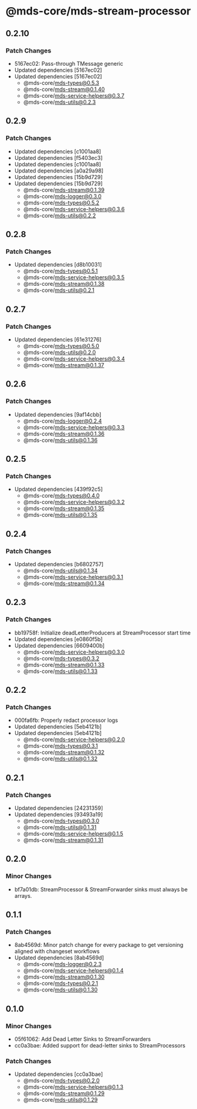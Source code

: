 # @mds-core/mds-stream-processor

## 0.2.10

### Patch Changes

- 5167ec02: Pass-through TMessage generic
- Updated dependencies [5167ec02]
- Updated dependencies [5167ec02]
  - @mds-core/mds-types@0.5.3
  - @mds-core/mds-stream@0.1.40
  - @mds-core/mds-service-helpers@0.3.7
  - @mds-core/mds-utils@0.2.3

## 0.2.9

### Patch Changes

- Updated dependencies [c1001aa8]
- Updated dependencies [f5403ec3]
- Updated dependencies [c1001aa8]
- Updated dependencies [a0a29a98]
- Updated dependencies [15b9d729]
- Updated dependencies [15b9d729]
  - @mds-core/mds-stream@0.1.39
  - @mds-core/mds-logger@0.3.0
  - @mds-core/mds-types@0.5.2
  - @mds-core/mds-service-helpers@0.3.6
  - @mds-core/mds-utils@0.2.2

## 0.2.8

### Patch Changes

- Updated dependencies [d8b10031]
  - @mds-core/mds-types@0.5.1
  - @mds-core/mds-service-helpers@0.3.5
  - @mds-core/mds-stream@0.1.38
  - @mds-core/mds-utils@0.2.1

## 0.2.7

### Patch Changes

- Updated dependencies [61e31276]
  - @mds-core/mds-types@0.5.0
  - @mds-core/mds-utils@0.2.0
  - @mds-core/mds-service-helpers@0.3.4
  - @mds-core/mds-stream@0.1.37

## 0.2.6

### Patch Changes

- Updated dependencies [9af14cbb]
  - @mds-core/mds-logger@0.2.4
  - @mds-core/mds-service-helpers@0.3.3
  - @mds-core/mds-stream@0.1.36
  - @mds-core/mds-utils@0.1.36

## 0.2.5

### Patch Changes

- Updated dependencies [439f92c5]
  - @mds-core/mds-types@0.4.0
  - @mds-core/mds-service-helpers@0.3.2
  - @mds-core/mds-stream@0.1.35
  - @mds-core/mds-utils@0.1.35

## 0.2.4

### Patch Changes

- Updated dependencies [b6802757]
  - @mds-core/mds-utils@0.1.34
  - @mds-core/mds-service-helpers@0.3.1
  - @mds-core/mds-stream@0.1.34

## 0.2.3

### Patch Changes

- bb19758f: Initialize deadLetterProducers at StreamProcessor start time
- Updated dependencies [e0860f5b]
- Updated dependencies [6609400b]
  - @mds-core/mds-service-helpers@0.3.0
  - @mds-core/mds-types@0.3.2
  - @mds-core/mds-stream@0.1.33
  - @mds-core/mds-utils@0.1.33

## 0.2.2

### Patch Changes

- 000fa6fb: Properly redact processor logs
- Updated dependencies [5eb4121b]
- Updated dependencies [5eb4121b]
  - @mds-core/mds-service-helpers@0.2.0
  - @mds-core/mds-types@0.3.1
  - @mds-core/mds-stream@0.1.32
  - @mds-core/mds-utils@0.1.32

## 0.2.1

### Patch Changes

- Updated dependencies [24231359]
- Updated dependencies [93493a19]
  - @mds-core/mds-types@0.3.0
  - @mds-core/mds-utils@0.1.31
  - @mds-core/mds-service-helpers@0.1.5
  - @mds-core/mds-stream@0.1.31

## 0.2.0

### Minor Changes

- bf7a01db: StreamProcessor & StreamForwarder sinks must always be arrays.

## 0.1.1

### Patch Changes

- 8ab4569d: Minor patch change for every package to get versioning aligned with changeset workflows
- Updated dependencies [8ab4569d]
  - @mds-core/mds-logger@0.2.3
  - @mds-core/mds-service-helpers@0.1.4
  - @mds-core/mds-stream@0.1.30
  - @mds-core/mds-types@0.2.1
  - @mds-core/mds-utils@0.1.30

## 0.1.0

### Minor Changes

- 05f61062: Add Dead Letter Sinks to StreamForwarders
- cc0a3bae: Added support for dead-letter sinks to StreamProcessors

### Patch Changes

- Updated dependencies [cc0a3bae]
  - @mds-core/mds-types@0.2.0
  - @mds-core/mds-service-helpers@0.1.3
  - @mds-core/mds-stream@0.1.29
  - @mds-core/mds-utils@0.1.29
